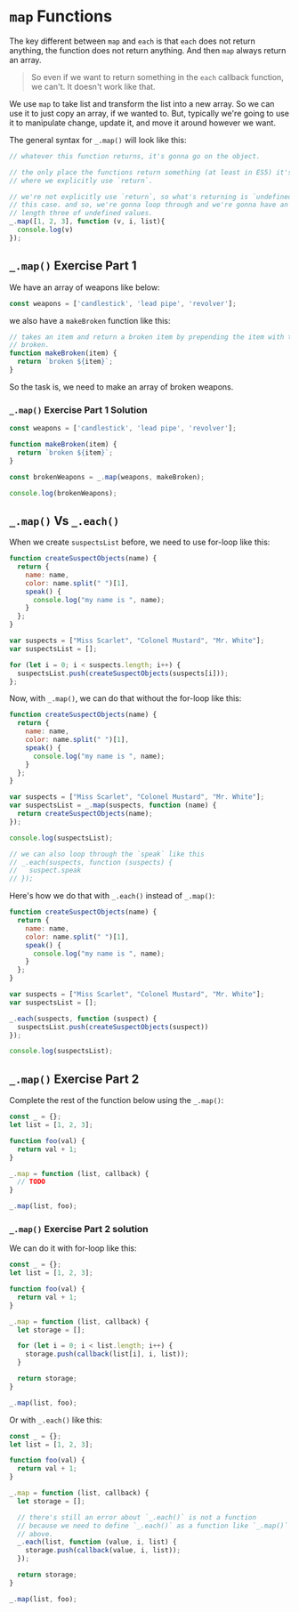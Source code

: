 # `map` Functions

The key different between `map` and `each` is that `each` does
not return anything, the function does not return anything. And then `map`
always return an array.

> So even if we want to return something in the `each` callback function, we
can't. It doesn't work like that.

We use `map` to take list and transform the list into a new array. So we can
use it to just copy an array, if we wanted to. But, typically we're going to
use it to manipulate change, update it, and move it around however we want.

The general syntax for `_.map()` will look like this:
```javascript
// whatever this function returns, it's gonna go on the object.

// the only place the functions return something (at least in ES5) it's
// where we explicitly use `return`.

// we're not explicitly use `return`, so what's returning is `undefined` in
// this case. and so, we're gonna loop through and we're gonna have an array
// length three of undefined values.
_.map([1, 2, 3], function (v, i, list){
  console.log(v)
});
```

## `_.map()` Exercise Part 1

We have an array of weapons like below:
```javascript
const weapons = ['candlestick', 'lead pipe', 'revolver'];
```
we also have a `makeBroken` function like this:
```javascript
// takes an item and return a broken item by prepending the item with the word
// broken.
function makeBroken(item) {
  return `broken ${item}`;
}
```

So the task is, we need to make an array of broken weapons.

### `_.map()` Exercise Part 1 Solution

```javascript
const weapons = ['candlestick', 'lead pipe', 'revolver'];

function makeBroken(item) {
  return `broken ${item}`;
}

const brokenWeapons = _.map(weapons, makeBroken);

console.log(brokenWeapons);
```

## `_.map()` Vs `_.each()`

When we create `suspectsList` before, we need to use for-loop like
this:
```javascript
function createSuspectObjects(name) {
  return {
    name: name,
    color: name.split(" ")[1],
    speak() {
      console.log("my name is ", name);
    }
  };
}

var suspects = ["Miss Scarlet", "Colonel Mustard", "Mr. White"];
var suspectsList = [];

for (let i = 0; i < suspects.length; i++) {
  suspectsList.push(createSuspectObjects(suspects[i]));
};
```

Now, with `_.map()`, we can do that without the for-loop like this:
```javascript
function createSuspectObjects(name) {
  return {
    name: name,
    color: name.split(" ")[1],
    speak() {
      console.log("my name is ", name);
    }
  };
}

var suspects = ["Miss Scarlet", "Colonel Mustard", "Mr. White"];
var suspectsList = _.map(suspects, function (name) {
  return createSuspectObjects(name);
});

console.log(suspectsList);

// we can also loop through the `speak` like this
// _.each(suspects, function (suspects) {
//   suspect.speak
// });
```

Here's how we do that with `_.each()` instead of `_.map()`:
```javascript
function createSuspectObjects(name) {
  return {
    name: name,
    color: name.split(" ")[1],
    speak() {
      console.log("my name is ", name);
    }
  };
}

var suspects = ["Miss Scarlet", "Colonel Mustard", "Mr. White"];
var suspectsList = [];

_.each(suspects, function (suspect) {
  suspectsList.push(createSuspectObjects(suspect))
});

console.log(suspectsList);
```

## `_.map()` Exercise Part 2

Complete the rest of the function below using the `_.map()`:
```javascript
const _ = {};
let list = [1, 2, 3];

function foo(val) {
  return val + 1;
}

_.map = function (list, callback) {
  // TODO
}

_.map(list, foo);
```

### `_.map()` Exercise Part 2 solution

We can do it with for-loop like this:
```javascript
const _ = {};
let list = [1, 2, 3];

function foo(val) {
  return val + 1;
}

_.map = function (list, callback) {
  let storage = [];

  for (let i = 0; i < list.length; i++) {
    storage.push(callback(list[i], i, list));
  }

  return storage;
}

_.map(list, foo);
```

Or with `_.each()` like this:
```javascript
const _ = {};
let list = [1, 2, 3];

function foo(val) {
  return val + 1;
}

_.map = function (list, callback) {
  let storage = [];

  // there's still an error about `_.each()` is not a function
  // because we need to define `_.each()` as a function like `_.map()`
  // above.
  _.each(list, function (value, i, list) {
    storage.push(callback(value, i, list));
  });

  return storage;
}

_.map(list, foo);
```
